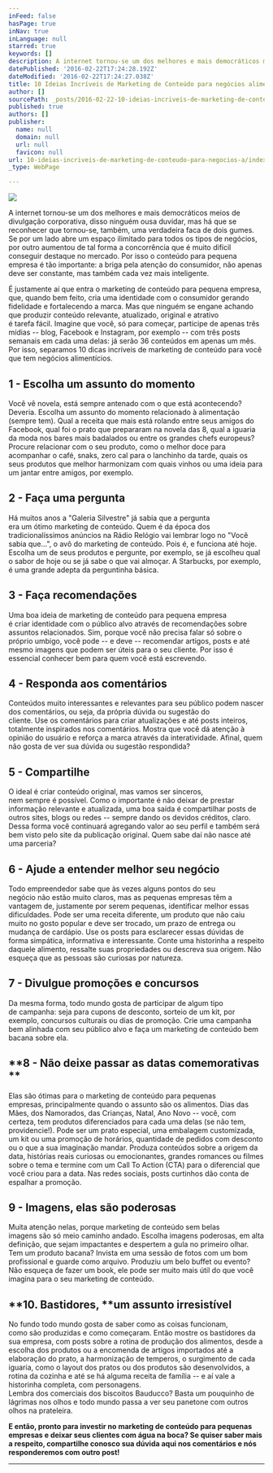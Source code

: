 ```yaml
---
inFeed: false
hasPage: true
inNav: true
inLanguage: null
starred: true
keywords: []
description: A internet tornou-se um dos melhores e mais democráticos meios de divulgação corporativa.
datePublished: '2016-02-22T17:24:28.192Z'
dateModified: '2016-02-22T17:24:27.038Z'
title: 10 Ideias Incríveis de Marketing de Conteúdo para negócios alimentícios
author: []
sourcePath: _posts/2016-02-22-10-ideias-incriveis-de-marketing-de-conteudo-para-negocios-a.md
published: true
authors: []
publisher:
  name: null
  domain: null
  url: null
  favicon: null
url: 10-ideias-incriveis-de-marketing-de-conteudo-para-negocios-a/index.html
_type: WebPage

---
```

![](https://the-grid-user-content.s3-us-west-2.amazonaws.com/5125ad6d-4fe2-4811-8ada-72cef0cfd59c.png)

A internet tornou-se um dos melhores e mais democráticos meios de divulgação corporativa, disso ninguém ousa duvidar, mas há que se reconhecer que tornou-se, também, uma verdadeira faca de dois gumes. Se por um lado abre um espaço ilimitado para todos os tipos de negócios, por outro aumentou de tal forma a concorrência que é muito difícil  
conseguir destaque no mercado. Por isso o conteúdo para pequena empresa é tão importante: a briga pela atenção do consumidor, não apenas deve ser constante, mas também cada vez mais inteligente.

É justamente aí que entra o marketing de conteúdo para pequena empresa, que, quando bem feito, cria uma identidade com o consumidor gerando fidelidade e fortalecendo a marca. Mas que ninguém se engane achando que produzir conteúdo relevante, atualizado, original e atrativo  
é tarefa fácil. Imagine que você, só para começar, participe de apenas três  
mídias -- blog, Facebook e Instagram, por exemplo -- com três posts semanais em cada uma delas: já serão 36 conteúdos em apenas um mês. Por isso, separamos 10 dicas incríveis de marketing de conteúdo para você que tem negócios alimentícios. 

## **1 - Escolha um assunto do momento**

Você vê novela, está sempre antenado com o que está acontecendo? Deveria. Escolha um assunto do momento relacionado à alimentação  
(sempre tem). Qual a receita que mais está rolando entre seus amigos do  
Facebook, qual foi o prato que prepararam na novela das 8, qual a iguaria da moda nos bares mais badalados ou entre os grandes chefs europeus? Procure relacionar com o seu produto, como o melhor doce para acompanhar o café, snaks, zero cal para o lanchinho da tarde, quais os seus produtos que melhor harmonizam com quais vinhos ou uma ideia para um jantar entre amigos, por exemplo.

## **2 - Faça uma pergunta**

Há muitos anos a "Galeria Silvestre" já sabia que a pergunta  
era um ótimo marketing de conteúdo. Quem é da época dos tradicionalíssimos anúncios na Rádio Relógio vai lembrar logo no "Você sabia que...", o avô do marketing de conteúdo. Pois é, e funciona até hoje. Escolha um de seus produtos e pergunte, por exemplo, se já escolheu qual o sabor de hoje ou se já sabe o que vai almoçar. A Starbucks, por exemplo, é uma grande adepta da perguntinha básica.

## **3 - Faça recomendações**

Uma boa ideia de marketing de conteúdo para pequena empresa  
é criar identidade com o público alvo através de recomendações sobre assuntos relacionados. Sim, porque você não precisa falar só sobre o próprio umbigo, você pode -- e deve -- recomendar artigos, posts e até mesmo imagens que podem ser úteis para o seu cliente. Por isso é essencial conhecer bem para quem você está escrevendo.

## **4 - Responda aos comentários**

Conteúdos muito interessantes e relevantes para seu público podem nascer dos comentários, ou seja, da própria dúvida ou sugestão do  
cliente. Use os comentários para criar atualizações e até posts inteiros,  
totalmente inspirados nos comentários. Mostra que você dá atenção à opinião do usuário e reforça a marca através da interatividade. Afinal, quem não gosta de ver sua dúvida ou sugestão respondida?

## **5 - Compartilhe**

O ideal é criar conteúdo original, mas vamos ser sinceros,  
nem sempre é possível. Como o importante é não deixar de prestar informação relevante e atualizada, uma boa saída é compartilhar posts de outros sites, blogs ou redes -- sempre dando os devidos créditos, claro. Dessa forma você continuará agregando valor ao seu perfil e também será bem visto pelo site da publicação original. Quem sabe daí não nasce até uma parceria? 

## **6 - Ajude a entender melhor seu negócio**

Todo empreendedor sabe que às vezes alguns pontos do seu  
negócio não estão muito claros, mas as pequenas empresas têm a vantagem de, justamente por serem pequenas, identificar melhor essas dificuldades. Pode ser uma receita diferente, um produto que não caiu muito no gosto popular e deve ser trocado, um prazo de entrega ou mudança de cardápio. Use os posts para esclarecer essas dúvidas de forma simpática, informativa e interessante. Conte uma historinha a respeito daquele alimento, ressalte suas propriedades ou descreva sua origem. Não esqueça que as pessoas são curiosas por natureza. 

## **7 - Divulgue promoções e concursos**

Da mesma forma, todo mundo gosta de participar de algum tipo  
de campanha: seja para cupons de desconto, sorteio de um kit, por exemplo, concursos culturais ou dias de promoção. Crie uma campanha bem alinhada com seu público alvo e faça um marketing de conteúdo bem bacana sobre ela. 

## **8 - Não deixe passar as datas comemorativas **

Elas são ótimas para o marketing de conteúdo para pequenas  
empresas, principalmente quando o assunto são os alimentos. Dias das Mães, dos Namorados, das Crianças, Natal, Ano Novo -- você, com certeza, tem produtos diferenciados para cada uma delas (se não tem, providencie!). Pode ser um prato especial, uma embalagem customizada, um kit ou uma promoção de horários, quantidade de pedidos com desconto ou o que a sua imaginação mandar. Produza conteúdos sobre a origem da data, histórias reais curiosas ou emocionantes, grandes romances ou filmes sobre o tema e termine com um Call To Action (CTA) para o diferencial que você criou para a data. Nas redes sociais, posts curtinhos dão conta de espalhar a promoção.

## **9 - Imagens, elas são poderosas**

Muita atenção nelas, porque marketing de conteúdo sem belas  
imagens são só meio caminho andado. Escolha imagens poderosas, em alta definição, que sejam impactantes e despertem a gula no primeiro olhar. Tem um produto bacana? Invista em uma sessão de fotos com um bom profissional e guarde como arquivo. Produziu um belo buffet ou evento? Não esqueça de fazer um book, ele pode ser muito mais útil do que você imagina para o seu marketing de conteúdo.

## **10\. Bastidores, ****um assunto irresistível**

No fundo todo mundo gosta de saber como as coisas funcionam,  
como são produzidas e como começaram. Então mostre os bastidores da sua empresa, com posts sobre a rotina de produção dos alimentos, desde a escolha dos produtos ou a encomenda de artigos importados até a elaboração do prato, a harmonização de temperos, o surgimento de cada iguaria, como o layout dos pratos ou dos produtos são desenvolvidos, a rotina da cozinha e até se há alguma receita de família -- e aí vale a historinha completa, com personagens.  
Lembra dos comerciais dos biscoitos Bauducco? Basta um pouquinho de lágrimas nos olhos e todo mundo passa a ver seu panetone com outros olhos na prateleira.

**E então, pronto para investir no marketing de conteúdo para pequenas empresas e deixar seus clientes com água na boca? Se quiser saber mais a respeito, compartilhe conosco sua dúvida aqui nos comentários e nós responderemos com outro post!**

****